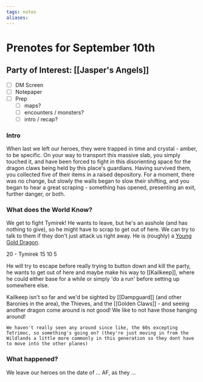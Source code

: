 ```yaml
---
tags: notes
aliases:
---
```


# Prenotes for September 10th
## Party of Interest: [[Jasper's Angels]]
- [ ] DM Screen
- [ ] Notepaper
- [ ] Prep
	- [ ] maps?
	- [ ] encounters / monsters?
	- [ ] intro / recap?

### Intro

When last we left our heroes, they were trapped in time and crystal - amber, to be specific. On your way to transport this massive slab, you simply touched it, and have been forced to fight in this disorienting space for the dragon claws being held by this place's guardians. Having survived them, you collected five of their items in a raised depository. For a moment, there was no change, but slowly the walls began to slow their shifting, and you began to hear a great scraping - something has opened, presenting an exit, further danger, or both.

### What does the World Know?

We get to fight Tymirek! He wants to leave, but he's an asshole (and has nothing to give), so he might have to scrap to get out of here. We can try to talk to them if they don't just attack us right away. He is (roughly) a [Young Gold Dragon](https://www.aidedd.org/dnd/monstres.php?vo=young-gold-dragon).

20 - Tymirek
15
10
5

He will try to escape before really trying to button down and kill the party, he wants to get out of here and maybe make his way to [[Kailkeep]], where he could either base for a while or simply 'do a run' before setting up somewhere else. 

Kailkeep isn't so far and we'd be sighted by [[Dampguard]] (and other Baronies in the area), the Thieves, and the [[Golden Claws]] - and seeing another dragon come around is not good! We like to not have those hanging around! 

```
We haven't really seen any around since like, the 60s excepting Tetrimoc, so something's going on? (they're just moving in from the Wildlands a little more commonly in this generation so they dont have to move into the other planes)
```


### What happened?


We leave our heroes on the date of ... AF, as they ...